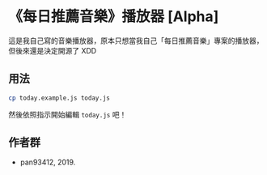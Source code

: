 # 《每日推薦音樂》播放器 [Alpha]
這是我自己寫的音樂播放器，原本只想當我自己「每日推薦音樂」專案的播放器，但後來還是決定開源了 XDD

## 用法
```bash
cp today.example.js today.js
```

然後依照指示開始編輯 `today.js` 吧！

## 作者群
- pan93412, 2019.
